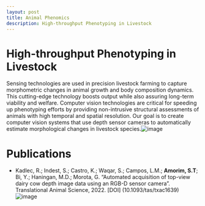 ```yaml
---
layout: post
title: Animal Phenomics 
description: High-throughput Phenotyping in Livestock
---
```


# High-throughput Phenotyping in Livestock


Sensing technologies are used in precision livestock farming to capture morphometric changes in animal growth and body composition dynamics. This cutting-edge technology boosts output while also assuring long-term viability and welfare. Computer vision technologies are critical for speeding up phenotyping efforts by providing non-intrusive structural assessments of animals with high temporal and spatial resolution. Our goal is to create computer vision systems that use depth sensor cameras to automatically estimate morphological changes in livestock species.![image](https://user-images.githubusercontent.com/48261206/236860327-7687df42-467e-49cd-abc0-55740cfd5380.png)


# Publications

* Kadlec, R.; Indest, S.; Castro, K.; Waqar, S.; Campos, L.M.; **Amorim, S.T**; Bi, Y.; Haningan, M.D.; Morota, G. “Automated acquisition of top-view dairy cow depth image data using an RGB-D sensor camera”. Translational Animal Science, 2022. [DOI] (10.1093/tas/txac1639)![image](https://user-images.githubusercontent.com/48261206/236860599-261e1acc-db66-4bb8-8af8-548df7f62b5f.png)
